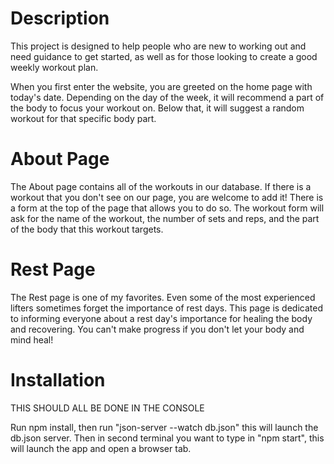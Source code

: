 # Description
This project is designed to help people who are new to working out and need guidance to get started, as well as for those looking to create a good weekly workout plan.

When you first enter the website, you are greeted on the home page with today's date. Depending on the day of the week, it will recommend a part of the body to focus your workout on. Below that, it will suggest a random workout for that specific body part.

# About Page
The About page contains all of the workouts in our database. If there is a workout that you don't see on our page, you are welcome to add it! There is a form at the top of the page that allows you to do so. The workout form will ask for the name of the workout, the number of sets and reps, and the part of the body that this workout targets.

# Rest Page
The Rest page is one of my favorites. Even some of the most experienced lifters sometimes forget the importance of rest days. This page is dedicated to informing everyone about a rest day's importance for healing the body and recovering. You can't make progress if you don't let your body and mind heal!

# Installation
THIS SHOULD ALL BE DONE IN THE CONSOLE

Run npm install,
then run "json-server --watch db.json" this will launch the db.json server.
Then in second terminal you want to type in "npm start", this will launch the app and open a browser tab.